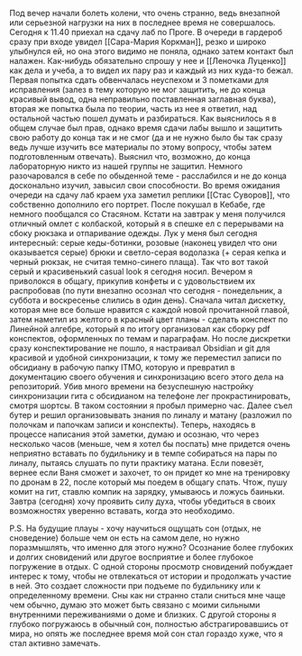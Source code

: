 Под вечер начали болеть колени, что очень странно, ведь внезапной или серьезной нагрузки на них в последнее время не совершалось.
Сегодня к 11.40 приехал на сдачу лаб по Проге. В очереди в гардероб сразу при входе увидел [[Сара-Мария Коркман]], резко и широко улыбнулся ей, но она этого видимо не поняла, однако затем контакт был налажен. Как-нибудь обязательно спрошу у нее и [[Леночка Луценко]] как дела и учеба, а то видел их пару раз и каждый из них куда-то бежал. Первая попытка сдать обвенчалась неуспехом и 3 пометками для исправления (залез в тему которую не мог защитить, не до конца красивый вывод, одна неправильно поставленная заглавная буква), вторая же попытка была по теории, часть из нее я ответил, над остальной частью пошел думать и разбираться. Как выяснилось я в общем случае был прав, однако время сдачи лабы вышло и защитить свою работу до конца так и не смог (да и не нужно было бы так сразу ведь лучше изучить все материалы по этому вопросу, чтобы затем подготовленным отвечать). Выяснил что, возможно, до конца лабораторную никто из нашей группы не защитил. Немного разочаровался в себе по обыденной теме - расслабился и не до конца досконально изучил, завысил свои способности. Во время ожидания очереди на сдачу лаб краем уха заметил реплики [[Стас Суворов]], что собственно дополнило его портрет. 
После покушал в Кебабе, где немного пообщался со Стасяном. Кстати на завтрак у меня получился отличный омлет с колбаской, который я в спешке ел с перерывами на сбоку рюкзака и отпаривание одежды. Лук у меня был сегодня интересный: серые кеды-ботинки, розовые (наконец увидел что они оказывается серые) брюки и светло-серая водолазка (+ серая кепка и черный рюкзак, не считая темно-синего плаща). Так что вот такой серый и красивенький casual look я сегодня носил.
Вечером я приволокся в общагу, прикупив конфеты и с удовольствием их распробовав (по пути внезапно осознал что сегодня - понедельник, а суббота и воскресенье слились в один день). Сначала читал дискетку, которая мне все больше нравится с каждой новой прочитанной главой, затем наметил из желтого в красный цвет планы - сделать конспект по Линейной алгебре, который я по итогу организовал как сборку pdf конспектов, оформленных по темам и параграфам. Но после дискретки сразу конспектирование не пошло, я настраивал Obsidian и git для красивой и удобной синхронизации, к тому же переместил записи по обсидиану в рабочую папку ITMO, которую и превратил в документацию своего обучения и синхронизацию всего этого дела на репозиторий. Убив много времени на безуспешную настройку синхронизации гита с обсидианом на телефоне лег прокрастинировать, смотря шортсы. В таком состоянии я пробыл примерно час. Далее съел бутер и решил организовывать знания по линалу и матану (разложил по полочкам и папочкам записи и конспекты).
Теперь, находясь в процессе написания этой заметки, думаю и осознаю, что через несколько часов (меньше, чем я хотел бы поспать) мне придется очень неприятно вставать по будильнику и в темпе собираться на пары по линалу, пытаясь слушать по пути практику матана. Если повезёт, вернее если Ваня сможет и захочет, то он придет ко мне на тренировку по дронам в 22, после который мы поедем в общагу спать.
Чтож, пушу комит на гит, ставлю компик на зарядку, умываюсь и ложусь баиньки. Завтра (сегодня) хочу проявить силу духа, чтобы убедиться в своих возможностях уверенно вставать, когда это необходимо. 

P.S. На будущие плаyы - хочу научиться ощущать сон (отдых, не сноведение) больше чем он есть на самом деле, но нужно поразмышлять, что именно для этого нужно? Осознание более глубоких и долгих сновидений или другое восприятие и более глубокое погружение в  отдых. С одной стороны просмотр сновидений побуждает интерес к тому, чтобы не отвлекаться от истории и продолжать участие в ней. Это создает сложности при подъеме по будильнику или к определенному времени. Сны как ни странно стали сниться мне чаще чем обычно, думаю это может быть связано с моими сильными внутренними переживаниями о доме и близких. С другой стороны я глубоко погружаюсь в обычный сон, полностью абстрагировавшись от мира, но опять же последнее время мой сон стал гораздо хуже, что я стал активно замечать.

